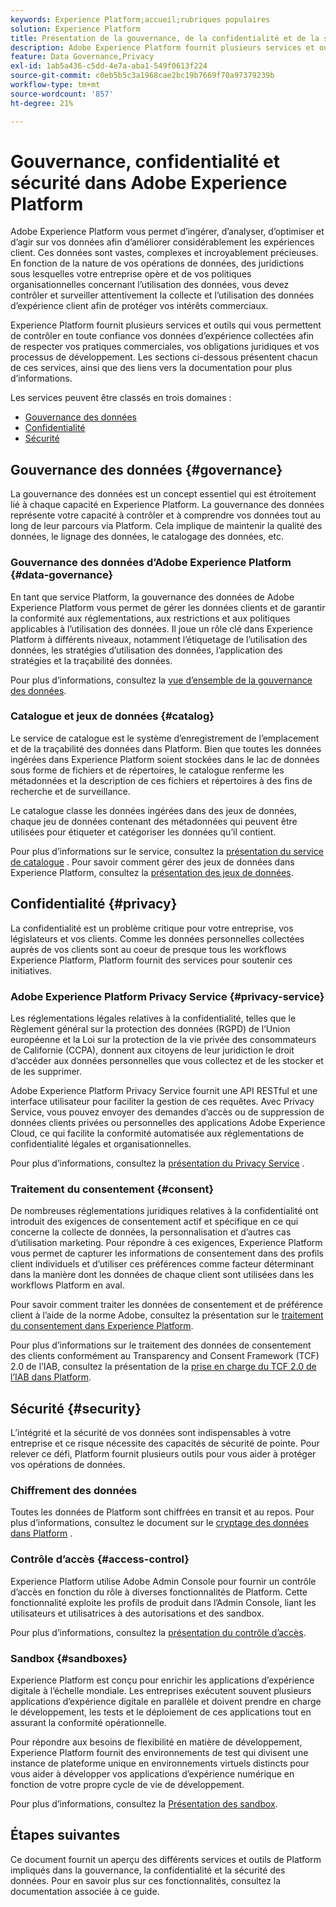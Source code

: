 ```yaml
---
keywords: Experience Platform;accueil;rubriques populaires
solution: Experience Platform
title: Présentation de la gouvernance, de la confidentialité et de la sécurité
description: Adobe Experience Platform fournit plusieurs services et outils qui vous permettent de contrôler en toute confiance vos données d’expérience collectées afin de respecter vos pratiques commerciales, vos obligations légales et votre processus de développement.
feature: Data Governance,Privacy
exl-id: 1ab5a436-c5dd-4e7a-aba1-549f0613f224
source-git-commit: c0eb5b5c3a1968cae2bc19b7669f70a97379239b
workflow-type: tm+mt
source-wordcount: '857'
ht-degree: 21%

---
```


# Gouvernance, confidentialité et sécurité dans Adobe Experience Platform

Adobe Experience Platform vous permet d’ingérer, d’analyser, d’optimiser et d’agir sur vos données afin d’améliorer considérablement les expériences client. Ces données sont vastes, complexes et incroyablement précieuses. En fonction de la nature de vos opérations de données, des juridictions sous lesquelles votre entreprise opère et de vos politiques organisationnelles concernant l’utilisation des données, vous devez contrôler et surveiller attentivement la collecte et l’utilisation des données d’expérience client afin de protéger vos intérêts commerciaux.

Experience Platform fournit plusieurs services et outils qui vous permettent de contrôler en toute confiance vos données d’expérience collectées afin de respecter vos pratiques commerciales, vos obligations juridiques et vos processus de développement. Les sections ci-dessous présentent chacun de ces services, ainsi que des liens vers la documentation pour plus d’informations.

Les services peuvent être classés en trois domaines :

* [Gouvernance des données](#governance)
* [Confidentialité   ](#privacy)
* [Sécurité](#security)

## Gouvernance des données {#governance}

La gouvernance des données est un concept essentiel qui est étroitement lié à chaque capacité en Experience Platform. La gouvernance des données représente votre capacité à contrôler et à comprendre vos données tout au long de leur parcours via Platform. Cela implique de maintenir la qualité des données, le lignage des données, le catalogage des données, etc.

### Gouvernance des données d’Adobe Experience Platform {#data-governance}

En tant que service Platform, la gouvernance des données de Adobe Experience Platform vous permet de gérer les données clients et de garantir la conformité aux réglementations, aux restrictions et aux politiques applicables à l’utilisation des données. Il joue un rôle clé dans Experience Platform à différents niveaux, notamment l’étiquetage de l’utilisation des données, les stratégies d’utilisation des données, l’application des stratégies et la traçabilité des données.

Pour plus d’informations, consultez la [vue d’ensemble de la gouvernance des données](../../data-governance/home.md).

### Catalogue et jeux de données {#catalog}

Le service de catalogue est le système d’enregistrement de l’emplacement et de la traçabilité des données dans Platform. Bien que toutes les données ingérées dans Experience Platform soient stockées dans le lac de données sous forme de fichiers et de répertoires, le catalogue renferme les métadonnées et la description de ces fichiers et répertoires à des fins de recherche et de surveillance.

Le catalogue classe les données ingérées dans des jeux de données, chaque jeu de données contenant des métadonnées qui peuvent être utilisées pour étiqueter et catégoriser les données qu’il contient.

Pour plus d’informations sur le service, consultez la [présentation du service de catalogue](../../catalog/home.md) . Pour savoir comment gérer des jeux de données dans Experience Platform, consultez la [présentation des jeux de données](../../catalog/datasets/overview.md).

## Confidentialité    {#privacy}

La confidentialité est un problème critique pour votre entreprise, vos législateurs et vos clients. Comme les données personnelles collectées auprès de vos clients sont au coeur de presque tous les workflows Experience Platform, Platform fournit des services pour soutenir ces initiatives.

### Adobe Experience Platform Privacy Service  {#privacy-service}

Les réglementations légales relatives à la confidentialité, telles que le Règlement général sur la protection des données (RGPD) de l’Union européenne et la Loi sur la protection de la vie privée des consommateurs de Californie (CCPA), donnent aux citoyens de leur juridiction le droit d’accéder aux données personnelles que vous collectez et de les stocker et de les supprimer.

Adobe Experience Platform Privacy Service fournit une API RESTful et une interface utilisateur pour faciliter la gestion de ces requêtes. Avec Privacy Service, vous pouvez envoyer des demandes d’accès ou de suppression de données clients privées ou personnelles des applications Adobe Experience Cloud, ce qui facilite la conformité automatisée aux réglementations de confidentialité légales et organisationnelles.

Pour plus d’informations, consultez la [présentation du Privacy Service](../../privacy-service/home.md) .

### Traitement du consentement {#consent}

De nombreuses réglementations juridiques relatives à la confidentialité ont introduit des exigences de consentement actif et spécifique en ce qui concerne la collecte de données, la personnalisation et d’autres cas d’utilisation marketing. Pour répondre à ces exigences, Experience Platform vous permet de capturer les informations de consentement dans des profils client individuels et d’utiliser ces préférences comme facteur déterminant dans la manière dont les données de chaque client sont utilisées dans les workflows Platform en aval.

Pour savoir comment traiter les données de consentement et de préférence client à l’aide de la norme Adobe, consultez la présentation sur le [traitement du consentement dans Experience Platform](./consent/adobe/overview.md).

Pour plus d’informations sur le traitement des données de consentement des clients conformément au Transparency and Consent Framework (TCF) 2.0 de l’IAB, consultez la présentation de la [prise en charge du TCF 2.0 de l’IAB dans Platform](./consent/iab/overview.md).

## Sécurité {#security}

L’intégrité et la sécurité de vos données sont indispensables à votre entreprise et ce risque nécessite des capacités de sécurité de pointe. Pour relever ce défi, Platform fournit plusieurs outils pour vous aider à protéger vos opérations de données.

### Chiffrement des données

Toutes les données de Platform sont chiffrées en transit et au repos. Pour plus d’informations, consultez le document sur le [cryptage des données dans Platform](./encryption.md) .

### Contrôle d’accès {#access-control}

Experience Platform utilise Adobe Admin Console pour fournir un contrôle d’accès en fonction du rôle à diverses fonctionnalités de Platform. Cette fonctionnalité exploite les profils de produit dans l’Admin Console, liant les utilisateurs et utilisatrices à des autorisations et des sandbox.

Pour plus d’informations, consultez la [présentation du contrôle d’accès](../../access-control/home.md).

### Sandbox {#sandboxes}

Experience Platform est conçu pour enrichir les applications d’expérience digitale à l’échelle mondiale. Les entreprises exécutent souvent plusieurs applications d’expérience digitale en parallèle et doivent prendre en charge le développement, les tests et le déploiement de ces applications tout en assurant la conformité opérationnelle.

Pour répondre aux besoins de flexibilité en matière de développement, Experience Platform fournit des environnements de test qui divisent une instance de plateforme unique en environnements virtuels distincts pour vous aider à développer vos applications d’expérience numérique en fonction de votre propre cycle de vie de développement.

Pour plus d’informations, consultez la [Présentation des sandbox](../../sandboxes/home.md).

## Étapes suivantes

Ce document fournit un aperçu des différents services et outils de Platform impliqués dans la gouvernance, la confidentialité et la sécurité des données. Pour en savoir plus sur ces fonctionnalités, consultez la documentation associée à ce guide.
